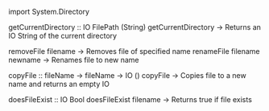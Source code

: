 import System.Directory

getCurrentDirectory :: IO FilePath (String)
getCurrentDirectory -> Returns an IO String of the current directory

removeFile filename -> Removes file of specified name
renameFile filename newname -> Renames file to new name

copyFile :: fileName -> fileName -> IO ()
copyFile -> Copies file to a new name and returns an empty IO

doesFileExist :: IO Bool
doesFileExist filename -> Returns true if file exists
